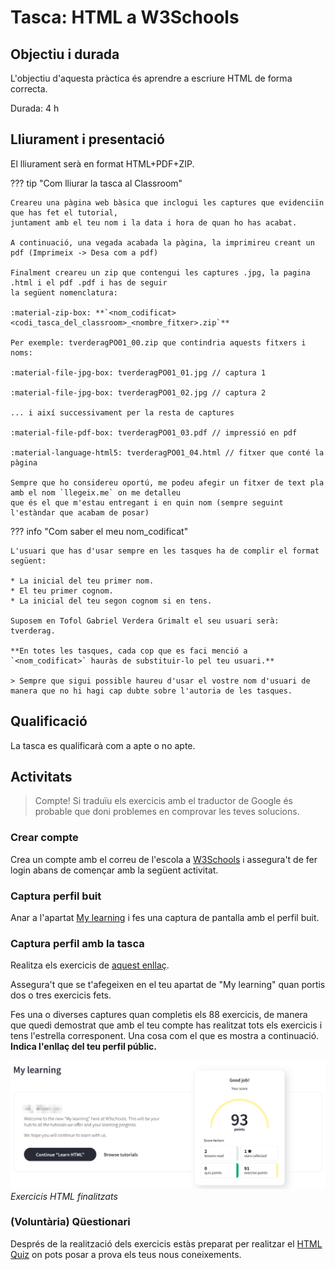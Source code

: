 
# Tasca: HTML a W3Schools


## Objectiu i durada

L'objectiu d'aquesta pràctica és aprendre a escriure HTML de forma correcta.

Durada: 4 h

## Lliurament i presentació

El lliurament serà en format HTML+PDF+ZIP.

??? tip "Com lliurar la tasca al Classroom"

    Creareu una pàgina web bàsica que inclogui les captures que evidenciïn que has fet el tutorial, 
    juntament amb el teu nom i la data i hora de quan ho has acabat.

    A continuació, una vegada acabada la pàgina, la imprimireu creant un pdf (Imprimeix -> Desa com a pdf)
    
    Finalment creareu un zip que contengui les captures .jpg, la pagina .html i el pdf .pdf i has de seguir
    la següent nomenclatura:

    :material-zip-box: **`<nom_codificat><codi_tasca_del_classroom>_<nombre_fitxer>.zip`**

    Per exemple: tverderagPO01_00.zip que contindria aquests fitxers i noms:

    :material-file-jpg-box: tverderagPO01_01.jpg // captura 1

    :material-file-jpg-box: tverderagPO01_02.jpg // captura 2

    ... i així successivament per la resta de captures

    :material-file-pdf-box: tverderagPO01_03.pdf // impressió en pdf

    :material-language-html5: tverderagPO01_04.html // fitxer que conté la pàgina

    Sempre que ho considereu oportú, me podeu afegir un fitxer de text pla amb el nom `llegeix.me` on me detalleu
    que és el que m'estau entregant i en quin nom (sempre seguint l'estàndar que acabam de posar)

??? info "Com saber el meu nom_codificat"

    L'usuari que has d'usar sempre en les tasques ha de complir el format següent:

    * La inicial del teu primer nom.
    * El teu primer cognom.
    * La inicial del teu segon cognom si en tens.

    Suposem en Tofol Gabriel Verdera Grimalt el seu usuari serà: tverderag.

    **En totes les tasques, cada cop que es faci menció a `<nom_codificat>` hauràs de substituir-lo pel teu usuari.**

    > Sempre que sigui possible haureu d'usar el vostre nom d'usuari de manera que no hi hagi cap dubte sobre l'autoria de les tasques.


## Qualificació

La tasca es qualificarà com a apte o no apte.

## Activitats

> Compte! Si traduïu els exercicis amb el traductor de Google és probable que doni problemes en comprovar les teves solucions.


### Crear compte

Crea un compte amb el correu de l'escola a [W3Schools](https://www.w3schools.com/) i assegura't de fer login abans de començar amb la següent activitat.


### Captura perfil buit

Anar a l'apartat [My learning](https://my-learning.w3schools.com/) i fes una captura de pantalla amb el perfil buit.


### Captura perfil amb la tasca

Realitza els exercicis de [aquest enllaç](https://www.w3schools.com/html/exercise.asp).

Assegura't que se t'afegeixen en el teu apartat de "My learning" quan portis dos o tres exercicis fets.

Fes una o diverses captures quan completis els 88 exercicis, de manera que quedi demostrat que amb el teu compte has realitzat tots els exercicis i tens l'estrella corresponent. Una cosa com el que es mostra a continuació. **Indica l'enllaç del teu perfil públic.**

![Exercicis HTML finalitzats](../img/ejerciciosHtmlFinalizados.png)
_Exercicis HTML finalitzats_



### (Voluntària) Qüestionari

Després de la realització dels exercicis estàs preparat per realitzar el [HTML Quiz](https://www.w3schools.com/quiztest/quiztest.asp?qtest=HTML) on pots posar a prova els teus nous coneixements.